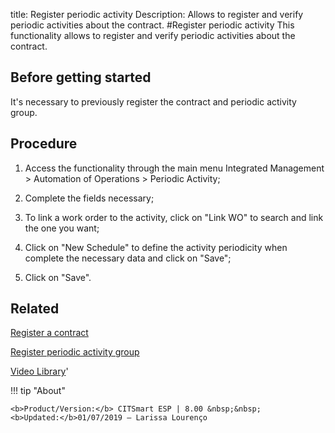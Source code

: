title: Register periodic activity
Description: Allows to register and verify periodic activities about the contract.
#Register periodic activity
This functionality allows to register and verify periodic activities about the contract.

Before getting started
--------------------------

It's necessary to previously register the contract and periodic activity group.

Procedure
-------------

1.  Access the functionality through the main menu Integrated Management \>
    Automation of Operations \> Periodic Activity;

2.  Complete the fields necessary;

3.  To link a work order to the activity, click on "Link WO" to search and link
    the one you want;

4.  Click on "New Schedule" to define the activity periodicity when complete the
    necessary data and click on "Save";

5.  Click on "Save".

Related
-----------

[Register a contract](https://docs-dev.citsmart.com/en/site/citsmart-esp-8/3-additional-features/contract-management/use/register-contract.html)

[Register periodic activity group](https://docs-dev.citsmart.com/en/site/citsmart-esp-8/3-additional-features/automation-of-operation/configuration/periodic-activity-group.html)

<i class='fa fa-youtube-play  fa-2x' style='color:#97ce17;vertical-align: middle;'> </i> [Video Library](https://www.youtube.com/playlist?list=PLB5qK2uzf2ROEeoHh3EbsZJxjr9hJSLIV)'

!!! tip "About"

    <b>Product/Version:</b> CITSmart ESP | 8.00 &nbsp;&nbsp;
    <b>Updated:</b>01/07/2019 – Larissa Lourenço


